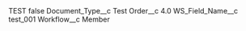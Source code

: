 <?xml version="1.0" encoding="UTF-8"?>
<CustomMetadata xmlns="http://soap.sforce.com/2006/04/metadata" xmlns:xsi="http://www.w3.org/2001/XMLSchema-instance" xmlns:xsd="http://www.w3.org/2001/XMLSchema">
    <label>TEST</label>
    <protected>false</protected>
    <values>
        <field>Document_Type__c</field>
        <value xsi:type="xsd:string">Test</value>
    </values>
    <values>
        <field>Order__c</field>
        <value xsi:type="xsd:double">4.0</value>
    </values>
    <values>
        <field>WS_Field_Name__c</field>
        <value xsi:type="xsd:string">test_001</value>
    </values>
    <values>
        <field>Workflow__c</field>
        <value xsi:type="xsd:string">Member</value>
    </values>
</CustomMetadata>

